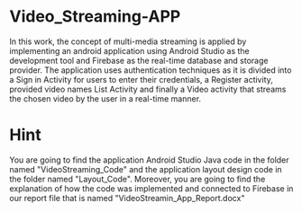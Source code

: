 # Video_Streaming-APP
In this work, the concept of multi-media streaming is applied by implementing an android application using Android Studio as the development tool and Firebase as the real-time database and storage provider. 
The application uses authentication techniques as it is divided into a Sign in Activity for users to enter their credentials, a Register activity, provided video names List Activity and finally a Video activity that streams the chosen video by the user in a real-time manner.
# Hint
You are going to find the application Android Studio Java code in the folder named "VideoStreaming_Code" and the application layout design code in the folder named "Layout_Code".
Moreover, you are going to find the explanation of how the code was implemented and connected to Firebase in our report file that is named "VideoStreamin_App_Report.docx"
